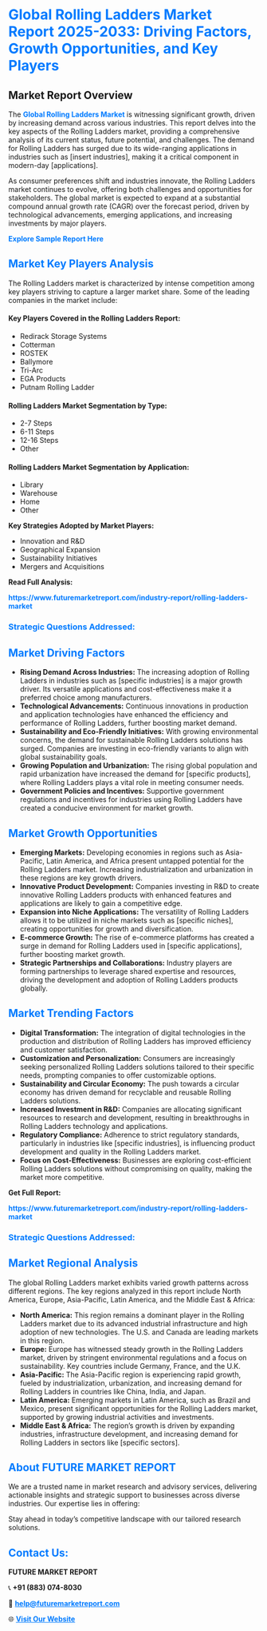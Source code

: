 <h1 style="color: #007BFF;">Global Rolling Ladders Market Report 2025-2033: Driving Factors, Growth Opportunities, and Key Players</h1>

<section id="overview">
<h2>Market Report Overview</h2>
<p>The <a href="https://www.futuremarketreport.com/industry-report/rolling-ladders-market" style="color: #007BFF; text-decoration: none;"><strong>Global Rolling Ladders Market</strong></a> is witnessing significant growth, driven by increasing demand across various industries. This report delves into the key aspects of the Rolling Ladders market, providing a comprehensive analysis of its current status, future potential, and challenges. The demand for Rolling Ladders has surged due to its wide-ranging applications in industries such as [insert industries], making it a critical component in modern-day [applications].</p>
<p>As consumer preferences shift and industries innovate, the Rolling Ladders market continues to evolve, offering both challenges and opportunities for stakeholders. The global market is expected to expand at a substantial compound annual growth rate (CAGR) over the forecast period, driven by technological advancements, emerging applications, and increasing investments by major players.</p>
</section>

<section id="overview">
<p><a href="https://www.futuremarketreport.com/request-sample/reportId=86632" style="color: #007BFF; text-decoration: none;"><strong>Explore Sample Report Here</strong></a></p>
</section>

<section id="key-players">
<h2 style="color: #007BFF;">Market Key Players Analysis</h2>
<p>The Rolling Ladders market is characterized by intense competition among key players striving to capture a larger market share. Some of the leading companies in the market include:</p>
<h4>Key Players Covered in the Rolling Ladders Report:</h4>
<ul><li>Redirack Storage Systems</li><li>Cotterman</li><li>ROSTEK</li><li>Ballymore</li><li>Tri-Arc</li><li>EGA Products</li><li>Putnam Rolling Ladder</li></ul>
<h4>Rolling Ladders Market Segmentation by Type:</h4>
<ul><li>2-7 Steps</li><li>6-11 Steps</li><li>12-16 Steps</li><li>Other</li></ul>

<h4>Rolling Ladders Market Segmentation by Application:</h4>
<ul><li>Library</li><li>Warehouse</li><li>Home</li><li>Other</li></ul>
<p><strong>Key Strategies Adopted by Market Players:</strong></p>
<ul>
<li>Innovation and R&D</li>
<li>Geographical Expansion</li>
<li>Sustainability Initiatives</li>
<li>Mergers and Acquisitions</li>
</ul>
</section>

<section>
<p><strong>Read Full Analysis: </strong></p><a href="https://www.futuremarketreport.com/industry-report/rolling-ladders-market" style="color: #007BFF; text-decoration: none;"><strong>https://www.futuremarketreport.com/industry-report/rolling-ladders-market</strong></a>
<h3 style="color: #007BFF;">Strategic Questions Addressed:</h3>
</section>

<section id="driving-factors">
<h2 style="color: #007BFF;">Market Driving Factors</h2>
<ul>
<li><strong>Rising Demand Across Industries:</strong> The increasing adoption of Rolling Ladders in industries such as [specific industries] is a major growth driver. Its versatile applications and cost-effectiveness make it a preferred choice among manufacturers.</li>
<li><strong>Technological Advancements:</strong> Continuous innovations in production and application technologies have enhanced the efficiency and performance of Rolling Ladders, further boosting market demand.</li>
<li><strong>Sustainability and Eco-Friendly Initiatives:</strong> With growing environmental concerns, the demand for sustainable Rolling Ladders solutions has surged. Companies are investing in eco-friendly variants to align with global sustainability goals.</li>
<li><strong>Growing Population and Urbanization:</strong> The rising global population and rapid urbanization have increased the demand for [specific products], where Rolling Ladders plays a vital role in meeting consumer needs.</li>
<li><strong>Government Policies and Incentives:</strong> Supportive government regulations and incentives for industries using Rolling Ladders have created a conducive environment for market growth.</li>
</ul>
</section>

<section id="growth-opportunities">
<h2 style="color: #007BFF;">Market Growth Opportunities</h2>
<ul>
<li><strong>Emerging Markets:</strong> Developing economies in regions such as Asia-Pacific, Latin America, and Africa present untapped potential for the Rolling Ladders market. Increasing industrialization and urbanization in these regions are key growth drivers.</li>
<li><strong>Innovative Product Development:</strong> Companies investing in R&D to create innovative Rolling Ladders products with enhanced features and applications are likely to gain a competitive edge.</li>
<li><strong>Expansion into Niche Applications:</strong> The versatility of Rolling Ladders allows it to be utilized in niche markets such as [specific niches], creating opportunities for growth and diversification.</li>
<li><strong>E-commerce Growth:</strong> The rise of e-commerce platforms has created a surge in demand for Rolling Ladders used in [specific applications], further boosting market growth.</li>
<li><strong>Strategic Partnerships and Collaborations:</strong> Industry players are forming partnerships to leverage shared expertise and resources, driving the development and adoption of Rolling Ladders products globally.</li>
</ul>
</section>

<section id="trending-factors">
<h2 style="color: #007BFF;">Market Trending Factors</h2>
<ul>
<li><strong>Digital Transformation:</strong> The integration of digital technologies in the production and distribution of Rolling Ladders has improved efficiency and customer satisfaction.</li>
<li><strong>Customization and Personalization:</strong> Consumers are increasingly seeking personalized Rolling Ladders solutions tailored to their specific needs, prompting companies to offer customizable options.</li>
<li><strong>Sustainability and Circular Economy:</strong> The push towards a circular economy has driven demand for recyclable and reusable Rolling Ladders solutions.</li>
<li><strong>Increased Investment in R&D:</strong> Companies are allocating significant resources to research and development, resulting in breakthroughs in Rolling Ladders technology and applications.</li>
<li><strong>Regulatory Compliance:</strong> Adherence to strict regulatory standards, particularly in industries like [specific industries], is influencing product development and quality in the Rolling Ladders market.</li>
<li><strong>Focus on Cost-Effectiveness:</strong> Businesses are exploring cost-efficient Rolling Ladders solutions without compromising on quality, making the market more competitive.</li>
</ul>
</section>

<section>
<p><strong>Get Full Report: </strong></p><a href="https://www.futuremarketreport.com/industry-report/rolling-ladders-market" style="color: #007BFF; text-decoration: none;"><strong>https://www.futuremarketreport.com/industry-report/rolling-ladders-market</strong></a>
<h3 style="color: #007BFF;">Strategic Questions Addressed:</h3>
</section>


<section id="regional-analysis">
<h2 style="color: #007BFF;">Market Regional Analysis</h2>
<p>The global Rolling Ladders market exhibits varied growth patterns across different regions. The key regions analyzed in this report include North America, Europe, Asia-Pacific, Latin America, and the Middle East & Africa:</p>
<ul>
<li><strong>North America:</strong> This region remains a dominant player in the Rolling Ladders market due to its advanced industrial infrastructure and high adoption of new technologies. The U.S. and Canada are leading markets in this region.</li>
<li><strong>Europe:</strong> Europe has witnessed steady growth in the Rolling Ladders market, driven by stringent environmental regulations and a focus on sustainability. Key countries include Germany, France, and the U.K.</li>
<li><strong>Asia-Pacific:</strong> The Asia-Pacific region is experiencing rapid growth, fueled by industrialization, urbanization, and increasing demand for Rolling Ladders in countries like China, India, and Japan.</li>
<li><strong>Latin America:</strong> Emerging markets in Latin America, such as Brazil and Mexico, present significant opportunities for the Rolling Ladders market, supported by growing industrial activities and investments.</li>
<li><strong>Middle East & Africa:</strong> The region’s growth is driven by expanding industries, infrastructure development, and increasing demand for Rolling Ladders in sectors like [specific sectors].</li>
</ul>
</section>

<footer>
<h2 style="color: #007BFF;">About FUTURE MARKET REPORT</h2>
<p>We are a trusted name in market research and advisory services, delivering actionable insights and strategic support to businesses across diverse industries. Our expertise lies in offering:</p>

<p>Stay ahead in today’s competitive landscape with our tailored research solutions.</p>

<h2 style="color: #007BFF;">Contact Us:</h2>
<p><strong>FUTURE MARKET REPORT</strong></p>
<p>📞 <strong>+91 (883) 074-8030</strong></p>
<p>📧 <strong><a href="mailto:help@futuremarketreport.com" style="color: #007BFF;">help@futuremarketreport.com</a></strong></p>
<p>🌐 <strong><a href="https://www.futuremarketreport.com/" style="color: #007BFF;">Visit Our Website</a></strong></p>
</footer>